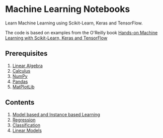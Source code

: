 # Machine Learning Notebooks

Learn Machine Learning using Scikit-Learn, Keras and TensorFlow.

The code is based on examples from the O'Reilly book [Hands-on Machine Learning with Scikit-Learn, Keras and TensorFlow](https://www.oreilly.com/library/view/hands-on-machine-learning/9781492032632/)

## Prerequisites

1. [Linear Algebra](#00_linear_algebra_calculus/linear_algebra.ipynb)
2. [Calculus](#00_linear_algebra_calculus/calculus.ipynb)
3. [NumPy](#00_numpy_pandas_matplotlib/numpy.ipynb)
4. [Pandas](#00_numpy_pandas_matplotlib/pandas.ipynb)
5. [MatPlotLib](#00_numpy_pandas_matplotlib/matplotlib.ipynb)

## Contents
1. [Model based and Instance based Learning](#01_model_and_instance_based_learning)  
2. [Regression](#02_regression/model.ipynb) 
3. [Classification](#03_classification/model.ipynb) 
4. [Linear Models](#04_linear_models/model.ipynb) 